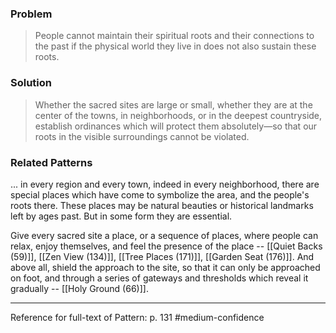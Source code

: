 ### Problem
>People cannot maintain their spiritual roots and their connections to the past if the physical world they live in does not also sustain these roots.

### Solution
>Whether the sacred sites are large or small, whether they are at the center of the towns, in neighborhoods, or in the deepest countryside, establish ordinances which will protect them absolutely—so that our roots in the visible surroundings cannot be violated.

### Related Patterns
... in every region and every town, indeed in every neighborhood, there are special places which have come to symbolize the area, and the people's roots there. These places may be natural beauties or historical landmarks left by ages past. But in some form they are essential.

Give every sacred site a place, or a sequence of places, where people can relax, enjoy themselves, and feel the presence of the place -- [[Quiet Backs (59)]], [[Zen View (134)]], [[Tree Places (171)]], [[Garden Seat (176)]]. And above all, shield the approach to the site, so that it can only be approached on foot, and through a series of gateways and thresholds which reveal it gradually -- [[Holy Ground (66)]].

---
Reference for full-text of Pattern: p. 131 #medium-confidence 